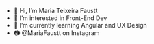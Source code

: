 - 👋 Hi, I’m Maria Teixeira Faustt
- 👀 I’m interested in Front-End Dev
- 🌱 I’m currently learning Angular and UX Design  
- 📷 @MariaFaustt on Instagram  
   
<!---
MariaLTN/MariaLTN is a ✨ special ✨ repository because its `README.md` (this file) appears on your GitHub profile.
You can click the Preview link to take a look at your changes.
--->
